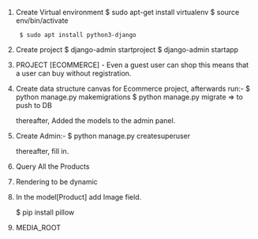 1. Create Virtual environment
    $ sudo apt-get install virtualenv
    $ source env/bin/activate

        $ sudo apt install python3-django
2.  Create project
    $ django-admin startproject <name>
    $ django-admin startapp <name>

3. PROJECT [ECOMMERCE] - Even   a guest user can shop this means that a user can buy without registration.

4. Create data structure  canvas for Ecommerce project, afterwards run:-
    $ python manage.py makemigrations
    $ python manage.py migrate => to push to DB

    thereafter, Added the models to the admin panel.

5. Create Admin:-
    $ python manage.py createsuperuser

    thereafter, fill in.

6. Query All the Products

7. Rendering to be dynamic

8.  In the model[Product] add Image field.

    $ pip install pillow

9. MEDIA_ROOT

